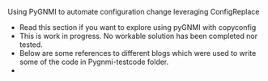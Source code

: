 Using PyGNMI to automate configuration change leveraging ConfigReplace

- Read this section if you want to explore using pyGNMI with copyconfig
- This is work in progress. No workable solution has been completed nor tested.
- Below are some references to different blogs which were used to write some of the code in              Pygnmi-testcode folder.
- 
